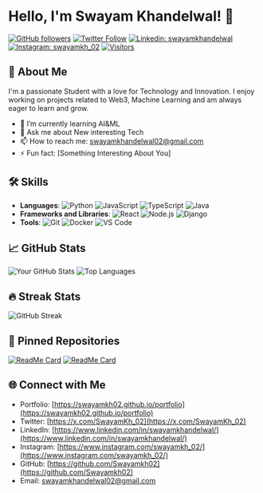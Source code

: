 # Hello, I'm Swayam Khandelwal! 👋

[![GitHub followers](https://img.shields.io/github/followers/Swayamkh02?style=social)](https://github.com/Swayamkh02)
[![Twitter Follow](https://img.shields.io/twitter/follow/SwayamKh_02?style=social)](https://x.com/SwayamKh_02)
[![Linkedin: swayamkhandelwal](https://img.shields.io/badge/-swayamkhandelwal-blue?style=flat-square&logo=Linkedin&logoColor=white&link=https://www.linkedin.com/in/swayamkhandelwal/)](https://www.linkedin.com/in/swayamkhandelwal/)
[![Instagram: swayamkh_02](https://img.shields.io/badge/-swayamkh_02-E4405F?style=flat-square&logo=Instagram&logoColor=white&link=https://www.instagram.com/swayamkh_02/)](https://www.instagram.com/swayamkh_02/)
[![Visitors](https://visitor-badge.glitch.me/badge?page_id=Swayamkh02.Swayamkh02)](https://github.com/Swayamkh02)

## 🚀 About Me

I'm a passionate Student with a love for Technology and Innovation. I enjoy working on projects related to Web3, Machine Learning and am always eager to learn and grow.

- 🌱 I’m currently learning AI&ML
- 💬 Ask me about New interesting Tech
- 📫 How to reach me: [swayamkhandelwal02@gmail.com](mailto:swayamkhandelwal02@gmail.com)
- ⚡ Fun fact: [Something Interesting About You]

## 🛠️ Skills

- **Languages**: ![Python](https://img.shields.io/badge/-Python-3776AB?style=flat-square&logo=python&logoColor=white) ![JavaScript](https://img.shields.io/badge/-JavaScript-F7DF1E?style=flat-square&logo=javascript&logoColor=black) ![TypeScript](https://img.shields.io/badge/-TypeScript-007ACC?style=flat-square&logo=typescript&logoColor=white) ![Java](https://img.shields.io/badge/-Java-007396?style=flat-square&logo=java&logoColor=white)
- **Frameworks and Libraries**: ![React](https://img.shields.io/badge/-React-61DAFB?style=flat-square&logo=react&logoColor=black) ![Node.js](https://img.shields.io/badge/-Node.js-339933?style=flat-square&logo=node.js&logoColor=white) ![Django](https://img.shields.io/badge/-Django-092E20?style=flat-square&logo=django&logoColor=white)
- **Tools**: ![Git](https://img.shields.io/badge/-Git-F05032?style=flat-square&logo=git&logoColor=white) ![Docker](https://img.shields.io/badge/-Docker-2496ED?style=flat-square&logo=docker&logoColor=white) ![VS Code](https://img.shields.io/badge/-VS%20Code-007ACC?style=flat-square&logo=visual-studio-code&logoColor=white)

## 📈 GitHub Stats

![Your GitHub Stats](https://github-readme-stats.vercel.app/api?username=Swayamkh02&show_icons=true&theme=radical)
![Top Languages](https://github-readme-stats.vercel.app/api/top-langs/?username=Swayamkh02&layout=compact&theme=radical)
## 🔥 Streak Stats

![GitHub Streak](https://github-readme-streak-stats.herokuapp.com/?user=Swayamkh02&theme=radical)

## 📌 Pinned Repositories

[![ReadMe Card](https://github-readme-stats.vercel.app/api/pin/?username=Swayamkh02&repo=Ciphertix&theme=radical)](https://github.com/Swayamkh02/Ciphertix)
[![ReadMe Card](https://github-readme-stats.vercel.app/api/pin/?username=Swayamkh02&repo=portfolio&theme=radical)](https://github.com/Swayamkh02/portfolio)

## 🌐 Connect with Me

- Portfolio: [https://swayamkh02.github.io/portfolio](https://swayamkh02.github.io/portfolio)
- Twitter: [https://x.com/SwayamKh_02](https://x.com/SwayamKh_02)
- LinkedIn: [https://www.linkedin.com/in/swayamkhandelwal/](https://www.linkedin.com/in/swayamkhandelwal/)
- Instagram: [https://www.instagram.com/swayamkh_02/](https://www.instagram.com/swayamkh_02/)
- GitHub: [https://github.com/Swayamkh02](https://github.com/Swayamkh02)
- Email: [swayamkhandelwal02@gmail.com](mailto:swayamkhandelwal02@gmail.com)
